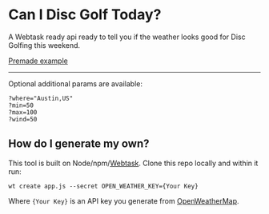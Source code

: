 # Can I Disc Golf Today?
A Webtask ready api ready to tell you if the weather looks good for Disc Golfing this weekend.

[Premade example](https://webtask.it.auth0.com/api/run/wt-sharpshark28-gmail_com-0/discGolfWeekend?webtask_no_cache=1)

---

Optional additional params are available:

```
?where="Austin,US"
?min=50
?max=100
?wind=50
```

## How do I generate my own?
This tool is built on Node/npm/[Webtask](https://webtask.io). Clone this repo locally and within it run:

```
wt create app.js --secret OPEN_WEATHER_KEY={Your Key}
```

Where `{Your Key}` is an API key you generate from [OpenWeatherMap](https://openweathermap.org/).
